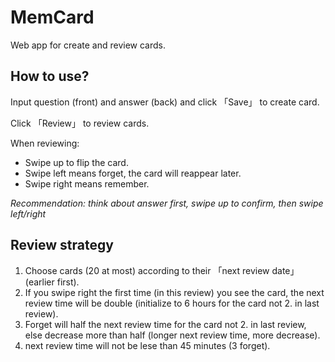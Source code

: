 # MemCard
Web app for create and review cards.

## How to use?
Input question (front) and answer (back) and click 「Save」 to create card.

Click 「Review」 to review cards.

When reviewing:
- Swipe up to flip the card.
- Swipe left means forget, the card will reappear later.
- Swipe right means remember.

*Recommendation: think about answer first, swipe up to confirm, then swipe left/right*

## Review strategy
1. Choose cards (20 at most) according to their 「next review date」(earlier first).
3. If you swipe right the first time (in this review) you see the card, the next review time will be double (initialize to 6 hours for the card not 2. in last review).
4. Forget will half the next review time for the card not 2. in last review, else decrease more than half (longer next review time, more decrease).
5. next review time will not be lese than 45 minutes (3 forget).
